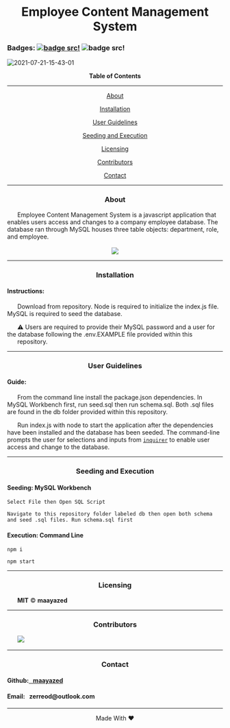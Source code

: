 <div align='center'>
<h1><strong>Employee Content Management System</strong></h1>
</div>

### Badges: [![badge src!](https://img.shields.io/badge/license-MIT-blue)](https://opensource.org/licenses) ![badge src!](https://img.shields.io/badge/Language-JavaScript-yellow)

![2021-07-21-15-43-01](https://user-images.githubusercontent.com/79816212/126559620-bed4ef97-bfcd-40e3-a112-25d05d504459.gif)

<div align='center'>
<strong>Table of Contents</strong>  
<hr>
    <p><a href='#desc'>About</a></p>
    <p><a href='#install'>Installation</a></p>
    <p><a href='#user'>User Guidelines</a></p>
    <p><a href='#test'>Seeding and Execution</a></p>
    <p><a href='#license'>Licensing</a></p>
    <p><a href='#contribute'>Contributors</a></p>
    <p><a href='#contact'>Contact</a></p>

<hr>
</div>

<div align='center'>
    <h3><a id='desc'>About</a></h3>
</div>

<div>
&nbsp;&nbsp;&nbsp;&nbsp;&nbsp;&nbsp;Employee Content Management System is a javascript application that enables users access and changes to a company employee database. The database ran through MySQL houses three table objects: department, role, and employee.
            
</div>

<br>

<div align='center'>
    <img src='https://user-images.githubusercontent.com/79816212/126230008-4ddf44e1-1506-4449-abaf-232607406a72.png'>
</div>

<hr>

<div align='center'>
    <h3><a id='install'>Installation</a></h3>
</div>

<div>
<h4>Instructions: </h4>
&nbsp;&nbsp;&nbsp;&nbsp;&nbsp;&nbsp;Download from repository. Node is required to initialize the index.js file. MySQL is required to seed the database. 
    
<br>
    
&nbsp;&nbsp;&nbsp;&nbsp;&nbsp;&nbsp;⚠️ Users are required to provide their MySQL password and a user for the database following the .env.EXAMPLE file provided within this &nbsp;&nbsp;&nbsp;&nbsp;&nbsp;&nbsp;repository.
</div>

<hr>

<div align='center'>
    <h3><a id='user'>User Guidelines</a></h3>
</div>

<div>
<h4>Guide: </h4> 
&nbsp;&nbsp;&nbsp;&nbsp;&nbsp;&nbsp;From the command line install the package.json dependencies. In MySQL Workbench first, run seed.sql then run schema.sql. Both .sql files are found in the db folder provided within this repository. 
    
<br>
    
&nbsp;&nbsp;&nbsp;&nbsp;&nbsp;&nbsp;Run index.js with node to start the application after the dependencies have been installed and the database has been seeded. The command-line prompts the user for selections and inputs from <a href='https://www.npmjs.com/package/inquirer'><code>inquirer</code></a> to enable user access and change to the database.
</div>

<hr>

<div align='center'>
    <h3><a id='test'>Seeding and Execution</a></h3>
</div>

<div>
<h4> Seeding: MySQL Workbench</h4>
<pre><code>Select File then Open SQL Script</code></pre>
<pre><code>Navigate to this repository folder labeled db then open both schema and seed .sql files. Run schema.sql first</code></pre>
</div>

<div>
<h4> Execution: Command Line</h4>
<pre><code>npm i</code></pre>
<pre><code>npm start</code></pre>
</div>

<hr>

<div align='center'>
    <h3><a id='license'>Licensing</a></h3>
</div>

<div>
&nbsp;&nbsp;&nbsp;&nbsp;&nbsp;&nbsp;<strong>MIT</strong> © <strong>maayazed</strong>
</div>

<hr>

<div align='center'>
    <h3><a id='contribute'>Contributors</a></h3>
</div>

<div>
&nbsp;&nbsp;&nbsp;&nbsp;&nbsp;&nbsp;<a href='https://github.com/maayazed/'><img src='https://img.shields.io/badge/User-maayazed-blue'></a>
</div>

<hr>

<div align='center'>
    <h3><a id='contact'>Contact</a></h3>
</div>

<div>
<h4>Github:<a href='https://github.com/maayazed/'>&nbsp;&nbsp;&nbsp;maayazed</a></h4>
<h4>Email:&nbsp;&nbsp;&nbsp;zerreod@outlook.com</h4>
</div>

<hr>

<div align="center">Made With ❤️</div>
